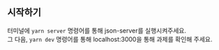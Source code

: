 ## 시작하기

터미널에 `yarn server` 명령어를 통해 json-server를 실행시켜주세요.
<br/>
그 다음, `yarn dev` 명령어를 통해 localhost:3000을 통해 과제를 확인해 주세요.
